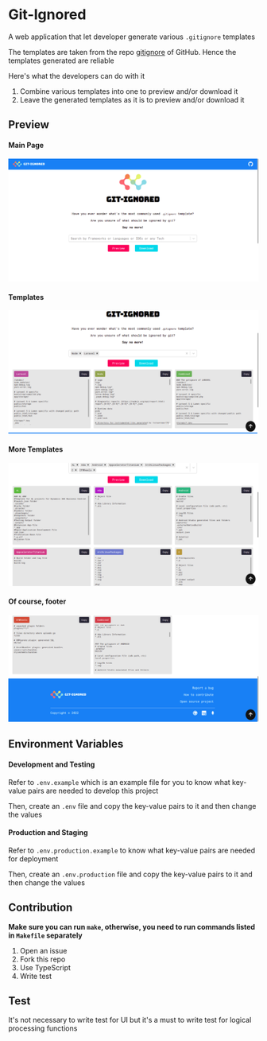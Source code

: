 # **Git-Ignored**

A web application that let developer generate various `.gitignore` templates

The templates are taken from the repo [gitignore](https://github.com/github/gitignore) of GitHub. Hence the templates generated are reliable

Here's what the developers can do with it

1. Combine various templates into one to preview and/or download it
2. Leave the generated templates as it is to preview and/or download it

## Preview

#### Main Page

![Home](./docs/main.png 'Home')

#### Templates

![Templates](./docs/templates.png 'Templates')

#### More Templates

![More Templates](./docs/more-templates.png 'More Templates')

#### Of course, footer

![Footer](./docs/footer.png 'Footer')

## Environment Variables

#### Development and Testing

Refer to `.env.example` which is an example file for you to know what key-value pairs are needed to develop this project

Then, create an `.env` file and copy the key-value pairs to it and then change the values

#### Production and Staging

Refer to `.env.production.example` to know what key-value pairs are needed for deployment

Then, create an `.env.production` file and copy the key-value pairs to it and then change the values

## Contribution

**Make sure you can run `make`, otherwise, you need to run commands listed in `Makefile` separately**

1. Open an issue
1. Fork this repo
1. Use TypeScript
1. Write test

## Test

It's not necessary to write test for UI but it's a must to write test for logical processing functions
